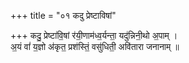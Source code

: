 +++
title = "०१ कदु प्रेष्टाविषां"

+++
कदु॒ प्रेष्टा॑वि॒षां र॑यी॒णाम॑ध्व॒र्यन्ता॒ यदु॑न्निनी॒थो अ॒पाम् ।  
अ॒यं वां॑ य॒ज्ञो अ॑कृत॒ प्रश॑स्तिं॒ वसु॑धिती॒ अवि॑तारा जनानाम् ॥